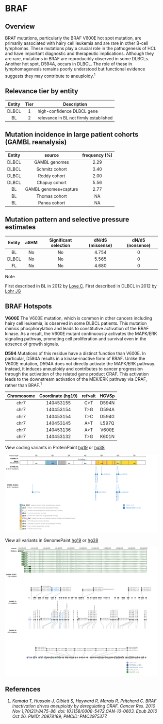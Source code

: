 # BRAF

## Overview
BRAF mutations, particularly the BRAF V600E hot spot mutation, are primarily associated with hairy cell leukemia and are rare in other B-cell lymphomas. These mutations play a crucial role in the pathogenesis of HCL and have important diagnostic and therapeutic implications. Although they are rare, mutations in BRAF are reproducibly observed in some DLBCLs. Another hot spot, D594A, occurs in DLBCL. The role of these in lymphomagenesis remains poorly understood but functional evidence suggests they may contribute to aneuploidy.<sup>1<sup>

## Relevance tier by entity

|Entity|Tier|Description                           |
|:------:|:----:|--------------------------------------|
|DLBCL |1   |high-confidence DLBCL gene            |
|BL    |2   |relevance in BL not firmly established|

## Mutation incidence in large patient cohorts (GAMBL reanalysis)

|Entity|source               |frequency (%)|
|:------:|:---------------------:|:-------------:|
|DLBCL |GAMBL genomes        |2.29         |
|DLBCL |Schmitz cohort       |3.40         |
|DLBCL |Reddy cohort         |2.00         |
|DLBCL |Chapuy cohort        |5.56         |
|BL    |GAMBL genomes+capture|2.77         |
|BL    |Thomas cohort        |  NA         |
|BL    |Panea cohort         |  NA         |

## Mutation pattern and selective pressure estimates

|Entity|aSHM|Significant selection|dN/dS (missense)|dN/dS (nonsense)|
|:------:|:----:|:---------------------:|:----------------:|:----------------:|
|BL    |No  |No                   |4.754           |0               |
|DLBCL |No  |No                   |5.565           |0               |
|FL    |No  |No                   |4.680           |0               |


> [!NOTE]
> First described in BL in 2012 by [Love C](https://pubmed.ncbi.nlm.nih.gov/23143597). First described in DLBCL in 2012 by [Lohr JG](https://pubmed.ncbi.nlm.nih.gov/22343534)


 ## BRAF Hotspots

**V600E** The V600E mutation, which is common in other cancers including hairy cell leukemia, is observed in some DLBCL patients. This mutation mimics phosphorylation and leads to constitutive activation of the BRAF kinase. As a result, the V600E mutant continuously activates the MAPK/ERK signaling pathway, promoting cell proliferation and survival even in the absence of growth signals. 

**D594** Mutations of this residue have a distinct function than V600E. In particular, D594A results in a kinase-inactive form of BRAF. Unlike the V600E mutation, D594A does not directly activate the MAPK/ERK pathway. Instead, it induces aneuploidy and contributes to cancer progression through the activation of the related gene product CRAF. This activation leads to the downstream activation of the MEK/ERK pathway via CRAF, rather than BRAF.<sup>1</sup>

| Chromosome |Coordinate (hg19) | ref>alt | HGVSp | 
 | :---:| :---: | :--: | :---: |
| chr7 | 140453155 | C>T | D594N |
| chr7 | 140453154 | T>G | D594A |
| chr7 | 140453154 | T>C | D594G |
| chr7 | 140453145 | A>T | L597Q |
| chr7 | 140453136 | A>T | V600E |
| chr7 | 140453132 | T>G | K601N |

View coding variants in ProteinPaint [hg19](https://morinlab.github.io/LLMPP/GAMBL/BRAF_protein.html)  or [hg38](https://morinlab.github.io/LLMPP/GAMBL/BRAF_protein_hg38.html)

![image](images/proteinpaint/BRAF_NM_004333.svg)

View all variants in GenomePaint [hg19](https://morinlab.github.io/LLMPP/GAMBL/BRAF.html)  or [hg38](https://morinlab.github.io/LLMPP/GAMBL/BRAF_hg38.html)

![image](images/proteinpaint/BRAF.svg)

## References
1. *Kamata T, Hussain J, Giblett S, Hayward R, Marais R, Pritchard C. BRAF inactivation drives aneuploidy by deregulating CRAF. Cancer Res. 2010 Nov 1;70(21):8475-86. doi: 10.1158/0008-5472.CAN-10-0603. Epub 2010 Oct 26. PMID: 20978199; PMCID: PMC2975377.*

